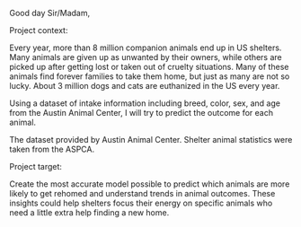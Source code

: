 Good day Sir/Madam,

Project context:

Every year, more than 8 million companion animals end up in US shelters. Many animals are given up as unwanted by their owners, while others are picked up after getting lost or taken out of cruelty situations. Many of these animals find forever families to take them home, but just as many are not so lucky. About 3 million dogs and cats are euthanized in the US every year.

Using a dataset of intake information including breed, color, sex, and age from the Austin Animal Center, I will try to predict the outcome for each animal.

The dataset provided by Austin Animal Center. Shelter animal statistics were taken from the ASPCA.

Project target:

Create the most accurate model possible to predict which animals are more likely to get rehomed and understand trends in animal outcomes. These insights could help shelters focus their energy on specific animals who need a little extra help finding a new home.